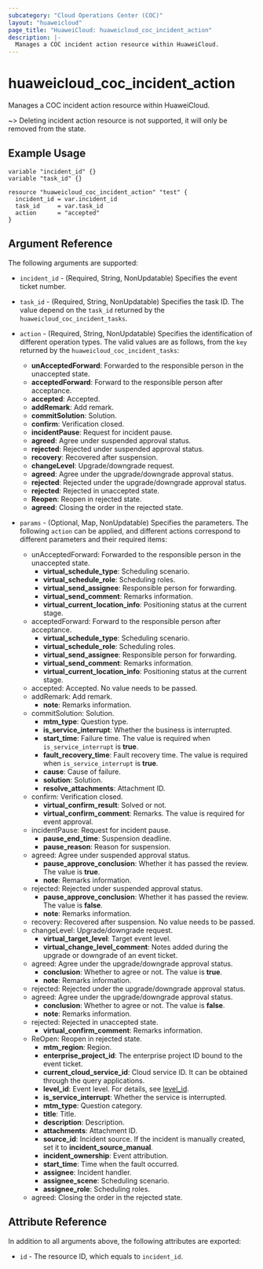 ```yaml
---
subcategory: "Cloud Operations Center (COC)"
layout: "huaweicloud"
page_title: "HuaweiCloud: huaweicloud_coc_incident_action"
description: |-
  Manages a COC incident action resource within HuaweiCloud.
---
```


# huaweicloud_coc_incident_action

Manages a COC incident action resource within HuaweiCloud.

~> Deleting incident action resource is not supported, it will only be removed from the state.

## Example Usage

```hcl
variable "incident_id" {}
variable "task_id" {}

resource "huaweicloud_coc_incident_action" "test" {
  incident_id = var.incident_id
  task_id     = var.task_id
  action      = "accepted"
}
```

## Argument Reference

The following arguments are supported:

* `incident_id` - (Required, String, NonUpdatable) Specifies the event ticket number.

* `task_id` - (Required, String, NonUpdatable) Specifies the task ID.
  The value depend on the `task_id` returned by the `huaweicloud_coc_incident_tasks`.

* `action` - (Required, String, NonUpdatable) Specifies the identification of different operation types.
  The valid values are as follows, from the `key` returned by the `huaweicloud_coc_incident_tasks`:
  + **unAcceptedForward**: Forwarded to the responsible person in the unaccepted state.
  + **acceptedForward**: Forward to the responsible person after acceptance.
  + **accepted**: Accepted.
  + **addRemark**: Add remark.
  + **commitSolution**: Solution.
  + **confirm**: Verification closed.
  + **incidentPause**: Request for incident pause.
  + **agreed**: Agree under suspended approval status.
  + **rejected**: Rejected under suspended approval status.
  + **recovery**: Recovered after suspension.
  + **changeLevel**: Upgrade/downgrade request.
  + **agreed**: Agree under the upgrade/downgrade approval status.
  + **rejected**: Rejected under the upgrade/downgrade approval status.
  + **rejected**: Rejected in unaccepted state.
  + **Reopen**: Reopen in rejected state.
  + **agreed**: Closing the order in the rejected state.

* `params` - (Optional, Map, NonUpdatable) Specifies the parameters.
  The following `action` can be applied, and different actions correspond to different parameters and their required items:
  + unAcceptedForward: Forwarded to the responsible person in the unaccepted state.
      - **virtual_schedule_type**: Scheduling scenario.
      - **virtual_schedule_role**: Scheduling roles.
      - **virtual_send_assignee**: Responsible person for forwarding.
      - **virtual_send_comment**: Remarks information.
      - **virtual_current_location_info**: Positioning status at the current stage.
  + acceptedForward: Forward to the responsible person after acceptance.
      - **virtual_schedule_type**: Scheduling scenario.
      - **virtual_schedule_role**: Scheduling roles.
      - **virtual_send_assignee**: Responsible person for forwarding.
      - **virtual_send_comment**: Remarks information.
      - **virtual_current_location_info**: Positioning status at the current stage.
  + accepted: Accepted. No value needs to be passed.
  + addRemark: Add remark.
      - **note**: Remarks information.
  + commitSolution: Solution.
      - **mtm_type**: Question type.
      - **is_service_interrupt**: Whether the business is interrupted.
      - **start_time**: Failure time. The value is required when `is_service_interrupt` is **true**.
      - **fault_recovery_time**: Fault recovery time. The value is required when `is_service_interrupt` is **true**.
      - **cause**: Cause of failure.
      - **solution**: Solution.
      - **resolve_attachments**: Attachment ID.
  + confirm: Verification closed.
      - **virtual_confirm_result**: Solved or not.
      - **virtual_confirm_comment**: Remarks. The value is required for event approval.
  + incidentPause: Request for incident pause.
      - **pause_end_time**: Suspension deadline.
      - **pause_reason**: Reason for suspension.
  + agreed: Agree under suspended approval status.
      - **pause_approve_conclusion**: Whether it has passed the review. The value is **true**.
      - **note**: Remarks information.
  + rejected: Rejected under suspended approval status.
      - **pause_approve_conclusion**: Whether it has passed the review. The value is **false**.
      - **note**: Remarks information.
  + recovery: Recovered after suspension. No value needs to be passed.
  + changeLevel: Upgrade/downgrade request.
      - **virtual_target_level**: Target event level.
      - **virtual_change_level_comment**: Notes added during the upgrade or downgrade of an event ticket.
  + agreed: Agree under the upgrade/downgrade approval status.
      - **conclusion**: Whether to agree or not. The value is **true**.
      - **note**: Remarks information.
  + rejected: Rejected under the upgrade/downgrade approval status.
  + agreed: Agree under the upgrade/downgrade approval status.
      - **conclusion**: Whether to agree or not. The value is **false**.
      - **note**: Remarks information.
  + rejected: Rejected in unaccepted state.
      - **virtual_confirm_comment**: Remarks information.
  + ReOpen: Reopen in rejected state.
      - **mtm_region**: Region.
      - **enterprise_project_id**: The enterprise project ID bound to the event ticket.
      - **current_cloud_service_id**: Cloud service ID. It can be obtained through the query applications.
      - **level_id**: Event level.
        For details, see [level_id](https://support.huaweicloud.com/api-coc/coc_api_04_03_001_006.html#coc_api_04_03_001_006__section289718103710).
      - **is_service_interrupt**: Whether the service is interrupted.
      - **mtm_type**: Question category.
      - **title**: Title.
      - **description**: Description.
      - **attachments**: Attachment ID.
      - **source_id**: Incident source. If the incident is manually created, set it to **incident_source_manual**.
      - **incident_ownership**: Event attribution.
      - **start_time**: Time when the fault occurred.
      - **assignee**: Incident handler.
      - **assignee_scene**: Scheduling scenario.
      - **assignee_role**: Scheduling roles.
  + agreed: Closing the order in the rejected state.

## Attribute Reference

In addition to all arguments above, the following attributes are exported:

* `id` - The resource ID, which equals to `incident_id`.
